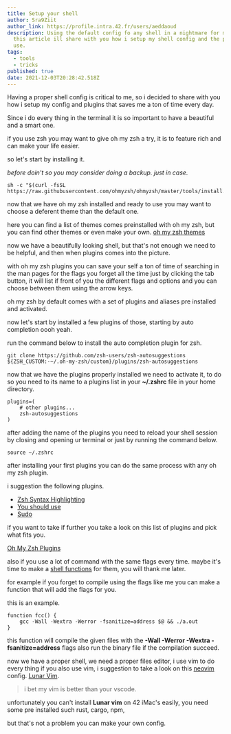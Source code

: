 ```yaml
---
title: Setup your shell
author: Sra9Ziit
author_link: https://profile.intra.42.fr/users/aeddaoud
description: Using the default config fo any shell in a nightmare for me, in
  this article ill share with you how i setup my shell config and the plugins i
  use.
tags:
  - tools
  - tricks
published: true
date: 2021-12-03T20:28:42.518Z
---
```

Having a proper shell config is critical to me, so i decided to share with you how i setup my config and plugins that saves me a ton of time every day.

Since i do every thing in the terminal it is so important to have a beautiful and a smart one.

if you use zsh you may want to give oh my zsh a try, it is to feature rich and can make your life easier.

so let's start by installing it.

*before doin't so you may consider doing a backup. just in case.*

```shell
sh -c "$(curl -fsSL https://raw.githubusercontent.com/ohmyzsh/ohmyzsh/master/tools/install.sh)"
```

now that we have oh my zsh installed and ready to use you may want to choose a deferent theme than the default one.

here you can find a list of themes comes preinstalled with oh my zsh, but you can find other themes or even make your own. [oh my zsh themes](https://github.com/ohmyzsh/ohmyzsh/tree/master/themes)

now we have a beautifully looking shell, but that's not enough we need to be helpful, and then when plugins comes into the picture.

with oh my zsh plugins you can save your self a ton of time of searching in the man pages for the flags you forget all the time just by clicking the tab button, it will list if front of you the different flags and options and you can choose between them using the arrow keys.

oh my zsh by default comes with a set of plugins and aliases pre installed and activated.

now let's start by installed a few plugins of those, starting by auto completion oooh yeah.

run the command below to install the auto completion plugin for zsh.

```shell
git clone https://github.com/zsh-users/zsh-autosuggestions ${ZSH_CUSTOM:-~/.oh-my-zsh/custom}/plugins/zsh-autosuggestions
```

now that we have the plugins properly installed we need to activate it, to do so you need to its name to a plugins list in your **~/.zshrc** file in your home directory.

```shell
plugins=( 
    # other plugins...
    zsh-autosuggestions
)
```

after adding the name of the plugins you need to reload your shell session by closing and opening ur terminal or just by running the command below.

```shell
source ~/.zshrc
```

after installing your first plugins you can do the same process with any oh my zsh plugin.

i suggestion the following plugins.

* [Zsh Syntax Highlighting](https://github.com/zsh-users/zsh-syntax-highlighting)
* [You should use](https://github.com/MichaelAquilina/zsh-you-should-use)
* [Sudo](https://github.com/ohmyzsh/ohmyzsh/tree/master/plugins/sudo)

if you want to take if further you take a look on this list of plugins and pick what fits you.

[Oh My Zsh Plugins](https://github.com/ohmyzsh/ohmyzsh/tree/master/plugins/)

also if you use a lot of command with the same flags every time. maybe it's time to make a [shell functions](https://www.gnu.org/software/bash/manual/html_node/Shell-Functions.html) for them, you will thank me later.

for example if you forget to compile using the flags like me you can make a function that will add the flags for you.

this is an example.

```shell
function fcc() {
	gcc -Wall -Wextra -Werror -fsanitize=address $@ && ./a.out
}
```

this function will compile the given files with the **\-Wall -Werror -Wextra -fsanitize=address** flags also run the binary file if the compilation succeed.

now we have a proper shell, we need a proper files editor, i use vim to do every thing if you also use vim, i suggestion to take a look on this [neovim](https://github.com/neovim/neovim) config. [Lunar Vim](https://github.com/LunarVim/LunarVim).

> i bet my vim is better than your vscode.

unfortunately you can't install **Lunar vim** on 42 iMac's easily, you need some pre installed such rust, cargo, npm,

but that's not a problem you can make your own config.